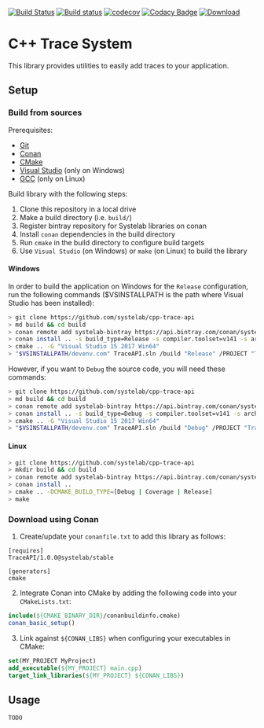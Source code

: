 [![Build Status](https://travis-ci.org/systelab/cpp-trace-api.svg?branch=master)](https://travis-ci.org/systelab/cpp-trace-api)
[![Build status](https://ci.appveyor.com/api/projects/status/h5mevc6dpunulq13?svg=true)](https://ci.appveyor.com/project/systelab/cpp-trace-api)
[![codecov](https://codecov.io/gh/systelab/cpp-trace-api/branch/master/graph/badge.svg)](https://codecov.io/gh/systelab/cpp-trace-api)
[![Codacy Badge](https://api.codacy.com/project/badge/Grade/c39bf050b7524110ae9915238c0337d0)](https://www.codacy.com/manual/systelab/cpp-trace-api?utm_source=github.com&amp;utm_medium=referral&amp;utm_content=systelab/cpp-trace-api&amp;utm_campaign=Badge_Grade)
[![Download](https://api.bintray.com/packages/systelab/conan/TraceAPI:systelab/images/download.svg)](https://bintray.com/systelab/conan/TraceAPI:systelab/_latestVersion)


# C++ Trace System

This library provides utilities to easily add traces to your application.

## Setup

### Build from sources

Prerequisites:
  - [Git](https://git-scm.com/)
  - [Conan](https://conan.io/)
  - [CMake](https://cmake.org/)
  - [Visual Studio](https://visualstudio.microsoft.com/) (only on Windows)
  - [GCC](https://gcc.gnu.org/) (only on Linux)

Build library with the following steps:
  1. Clone this repository in a local drive
  2. Make a build directory (i.e. `build/`)
  3. Register bintray repository for Systelab libraries on conan
  4. Install `conan` dependencies in the build directory
  5. Run `cmake` in the build directory to configure build targets
  6. Use `Visual Studio` (on Windows) or `make` (on Linux) to build the library

#### Windows

In order to build the application on Windows for the `Release` configuration, run the following commands ($VSINSTALLPATH is the path where Visual Studio has been installed):

``` bash
> git clone https://github.com/systelab/cpp-trace-api
> md build && cd build
> conan remote add systelab-bintray https://api.bintray.com/conan/systelab/conan
> conan install .. -s build_type=Release -s compiler.toolset=v141 -s arch=x86_64
> cmake .. -G "Visual Studio 15 2017 Win64"
> "$VSINSTALLPATH/devenv.com" TraceAPI.sln /build "Release" /PROJECT "TraceAPI"
```

However, if you want to `Debug` the source code, you will need these commands:

``` bash
> git clone https://github.com/systelab/cpp-trace-api
> md build && cd build
> conan remote add systelab-bintray https://api.bintray.com/conan/systelab/conan
> conan install .. -s build_type=Debug -s compiler.toolset=v141 -s arch=x86_64
> cmake .. -G "Visual Studio 15 2017 Win64"
> "$VSINSTALLPATH/devenv.com" TraceAPI.sln /build "Debug" /PROJECT "TraceAPI"
```

#### Linux
``` bash
> git clone https://github.com/systelab/cpp-trace-api
> mkdir build && cd build
> conan remote add systelab-bintray https://api.bintray.com/conan/systelab/conan
> conan install ..
> cmake .. -DCMAKE_BUILD_TYPE=[Debug | Coverage | Release]
> make
```

### Download using Conan

  1. Create/update your `conanfile.txt` to add this library as follows:

```
[requires]
TraceAPI/1.0.0@systelab/stable

[generators]
cmake
```

  2. Integrate Conan into CMake by adding the following code into your `CMakeLists.txt`:

```cmake
include(${CMAKE_BINARY_DIR}/conanbuildinfo.cmake)
conan_basic_setup()
```

  3. Link against `${CONAN_LIBS}` when configuring your executables in CMake:

```cmake
set(MY_PROJECT MyProject)
add_executable(${MY_PROJECT} main.cpp)
target_link_libraries(${MY_PROJECT} ${CONAN_LIBS})
```

## Usage

```
TODO
```

